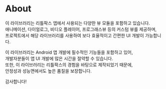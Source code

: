 # About
이 라이브러리는 리틀팍스 앱에서 사용되는 다양한 뷰 모듈을 포함하고 있습니다.<br>
애니메이션, 다이얼로그, 비디오 플레이어, 프로그래스뷰 등의 커스텀 뷰를 제공하며,<br>
프로젝트에서 해당 라이브러리를 사용하여 보다 효율적이고 간편한 UI 개발이 가능합니다.

이 라이브러리는 Android 앱 개발에 필수적인 기능들을 포함하고 있어, <br>
개발자분들이 앱 UI 개발에 많은 시간을 절약할 수 있습니다. <br>
또한, 이 라이브러리는 리틀팍스의 경험을 바탕으로 제작되었기 때문에,<br>
안정성과 성능면에서도 높은 품질을 보장합니다.

감사합니다!
